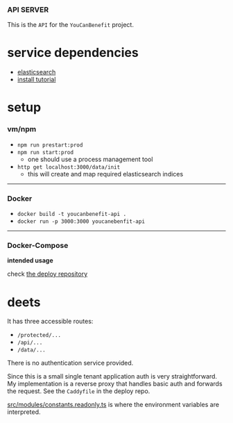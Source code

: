 ### API SERVER

This is the `API` for the `YouCanBenefit` project.

# service dependencies
* [elasticsearch](https://www.elastic.co/products/elasticsearch)
* [install tutorial](https://www.digitalocean.com/community/tutorials/how-to-install-and-configure-elasticsearch-on-ubuntu-16-04)

# setup

### vm/npm

* `npm run prestart:prod`
* `npm run start:prod`
  * one should use a process management tool
* `http get localhost:3000/data/init`
  * this will create and map required elasticsearch indices

---

### Docker

* `docker build -t youcanbenefit-api .`
* `docker run -p 3000:3000 youcanebenfit-api`

---

### Docker-Compose
**intended usage**

check [the deploy repository](https://github.com/yeg-relief/deploy)

# deets

It has three accessible routes:

* `/protected/...`
* `/api/...`
* `/data/...`

There is no authentication service provided.

Since this is a small single tenant application auth is very
straightforward. My implementation is a reverse proxy that
handles basic auth and forwards the request. See the `Caddyfile` in the deploy repo.

[src/modules/constants.readonly.ts](https://raw.githubusercontent.com/yeg-relief/api-server/master/src/modules/constants.readonly.ts)
is where the environment variables are interpreted.


